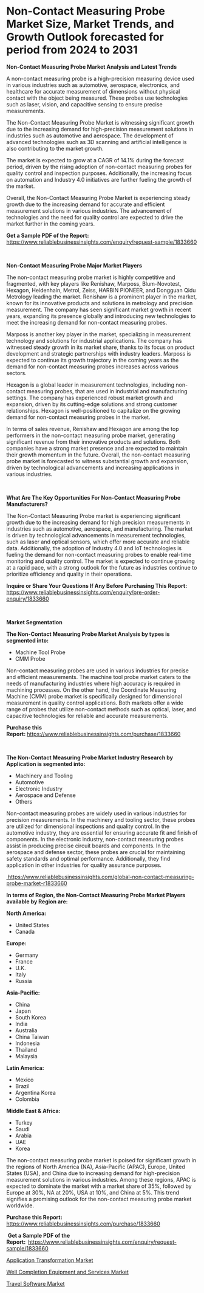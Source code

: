 <p><h1>Non-Contact Measuring Probe Market Size, Market Trends, and Growth Outlook forecasted for period from 2024 to 2031</h1></p><p><strong>Non-Contact Measuring Probe Market Analysis and Latest Trends</strong></p>
<p><p>A non-contact measuring probe is a high-precision measuring device used in various industries such as automotive, aerospace, electronics, and healthcare for accurate measurement of dimensions without physical contact with the object being measured. These probes use technologies such as laser, vision, and capacitive sensing to ensure precise measurements.</p><p>The Non-Contact Measuring Probe Market is witnessing significant growth due to the increasing demand for high-precision measurement solutions in industries such as automotive and aerospace. The development of advanced technologies such as 3D scanning and artificial intelligence is also contributing to the market growth.</p><p>The market is expected to grow at a CAGR of 14.1% during the forecast period, driven by the rising adoption of non-contact measuring probes for quality control and inspection purposes. Additionally, the increasing focus on automation and Industry 4.0 initiatives are further fueling the growth of the market.</p><p>Overall, the Non-Contact Measuring Probe Market is experiencing steady growth due to the increasing demand for accurate and efficient measurement solutions in various industries. The advancement of technologies and the need for quality control are expected to drive the market further in the coming years.</p></p>
<p><strong>Get a Sample PDF of the Report:&nbsp;</strong> <a href="https://www.reliablebusinessinsights.com/enquiry/request-sample/1833660">https://www.reliablebusinessinsights.com/enquiry/request-sample/1833660</a></p>
<p>&nbsp;</p>
<p><strong>Non-Contact Measuring Probe Major Market Players</strong></p>
<p><p>The non-contact measuring probe market is highly competitive and fragmented, with key players like Renishaw, Marposs, Blum-Novotest, Hexagon, Heidenhain, Metrol, Zeiss, HARBIN PIONEER, and Dongguan Qidu Metrology leading the market. Renishaw is a prominent player in the market, known for its innovative products and solutions in metrology and precision measurement. The company has seen significant market growth in recent years, expanding its presence globally and introducing new technologies to meet the increasing demand for non-contact measuring probes.</p><p>Marposs is another key player in the market, specializing in measurement technology and solutions for industrial applications. The company has witnessed steady growth in its market share, thanks to its focus on product development and strategic partnerships with industry leaders. Marposs is expected to continue its growth trajectory in the coming years as the demand for non-contact measuring probes increases across various sectors.</p><p>Hexagon is a global leader in measurement technologies, including non-contact measuring probes, that are used in industrial and manufacturing settings. The company has experienced robust market growth and expansion, driven by its cutting-edge solutions and strong customer relationships. Hexagon is well-positioned to capitalize on the growing demand for non-contact measuring probes in the market.</p><p>In terms of sales revenue, Renishaw and Hexagon are among the top performers in the non-contact measuring probe market, generating significant revenue from their innovative products and solutions. Both companies have a strong market presence and are expected to maintain their growth momentum in the future. Overall, the non-contact measuring probe market is forecasted to witness substantial growth and expansion, driven by technological advancements and increasing applications in various industries.</p></p>
<p>&nbsp;</p>
<p><strong>What Are The Key Opportunities For Non-Contact Measuring Probe Manufacturers?</strong></p>
<p><p>The Non-Contact Measuring Probe market is experiencing significant growth due to the increasing demand for high precision measurements in industries such as automotive, aerospace, and manufacturing. The market is driven by technological advancements in measurement technologies, such as laser and optical sensors, which offer more accurate and reliable data. Additionally, the adoption of Industry 4.0 and IoT technologies is fueling the demand for non-contact measuring probes to enable real-time monitoring and quality control. The market is expected to continue growing at a rapid pace, with a strong outlook for the future as industries continue to prioritize efficiency and quality in their operations.</p></p>
<p><strong>Inquire or Share Your Questions If Any Before Purchasing This Report:</strong> <a href="https://www.reliablebusinessinsights.com/enquiry/pre-order-enquiry/1833660">https://www.reliablebusinessinsights.com/enquiry/pre-order-enquiry/1833660</a></p>
<p>&nbsp;</p>
<p><strong>Market Segmentation</strong></p>
<p><strong>The Non-Contact Measuring Probe Market Analysis by types is segmented into:</strong></p>
<p><ul><li>Machine Tool Probe</li><li>CMM Probe</li></ul></p>
<p><p>Non-contact measuring probes are used in various industries for precise and efficient measurements. The machine tool probe market caters to the needs of manufacturing industries where high accuracy is required in machining processes. On the other hand, the Coordinate Measuring Machine (CMM) probe market is specifically designed for dimensional measurement in quality control applications. Both markets offer a wide range of probes that utilize non-contact methods such as optical, laser, and capacitive technologies for reliable and accurate measurements.</p></p>
<p><strong>Purchase this Report:&nbsp;</strong><a href="https://www.reliablebusinessinsights.com/purchase/1833660">https://www.reliablebusinessinsights.com/purchase/1833660</a></p>
<p>&nbsp;</p>
<p><strong>The Non-Contact Measuring Probe Market Industry Research by Application is segmented into:</strong></p>
<p><ul><li>Machinery and Tooling</li><li>Automotive</li><li>Electronic Industry</li><li>Aerospace and Defense</li><li>Others</li></ul></p>
<p><p>Non-contact measuring probes are widely used in various industries for precision measurements. In the machinery and tooling sector, these probes are utilized for dimensional inspections and quality control. In the automotive industry, they are essential for ensuring accurate fit and finish of components. In the electronic industry, non-contact measuring probes assist in producing precise circuit boards and components. In the aerospace and defense sector, these probes are crucial for maintaining safety standards and optimal performance. Additionally, they find application in other industries for quality assurance purposes.</p></p>
<p><a href="https://www.reliablebusinessinsights.com/global-non-contact-measuring-probe-market-r1833660">&nbsp;https://www.reliablebusinessinsights.com/global-non-contact-measuring-probe-market-r1833660</a></p>
<p><strong>In terms of Region, the Non-Contact Measuring Probe Market Players available by Region are:</strong></p>
<p>
    <p> <strong> North America: </strong>
        <ul>
            <li>United States</li>
            <li>Canada</li>
        </ul>
        </p> 
    <p> <strong> Europe: </strong>
        <ul>
            <li>Germany</li>
            <li>France</li>
            <li>U.K.</li>
            <li>Italy</li>
            <li>Russia</li>
        </ul>
        </p> 
    <p> <strong> Asia-Pacific: </strong>
        <ul>
            <li>China</li>
            <li>Japan</li>
            <li>South Korea</li>
            <li>India</li>
            <li>Australia</li>
            <li>China Taiwan</li>
            <li>Indonesia</li>
            <li>Thailand</li>
            <li>Malaysia</li>
        </ul>
        </p> 
    <p> <strong> Latin America: </strong>
        <ul>
            <li>Mexico</li>
            <li>Brazil</li>
            <li>Argentina Korea</li>
            <li>Colombia</li>
        </ul>
        </p> 
    <p> <strong> Middle East & Africa: </strong>
        <ul>
            <li>Turkey</li>
            <li>Saudi</li>
            <li>Arabia</li>
            <li>UAE</li>
            <li>Korea</li>
        </ul>
    </p>
    </p>
<p><p>The non-contact measuring probe market is poised for significant growth in the regions of North America (NA), Asia-Pacific (APAC), Europe, United States (USA), and China due to increasing demand for high-precision measurement solutions in various industries. Among these regions, APAC is expected to dominate the market with a market share of 35%, followed by Europe at 30%, NA at 20%, USA at 10%, and China at 5%. This trend signifies a promising outlook for the non-contact measuring probe market worldwide.</p></p>
<p><strong>Purchase this Report: </strong><a href="https://www.reliablebusinessinsights.com/purchase/1833660">https://www.reliablebusinessinsights.com/purchase/1833660</a></p>
<p>&nbsp;<strong>Get a Sample PDF of the Report:&nbsp;&nbsp;</strong><a href="https://www.reliablebusinessinsights.com/enquiry/request-sample/1833660">https://www.reliablebusinessinsights.com/enquiry/request-sample/1833660</a></p>
<p><strong></strong></p>
<p><p><a href="https://www.linkedin.com/pulse/application-transformation-market-insights-cagr-trends-growth-lllwe">Application Transformation Market</a></p><p><a href="https://www.linkedin.com/pulse/well-completion-equipment-services-market-report-reveals-latest-tedre">Well Completion Equipment and Services Market</a></p><p><a href="https://www.linkedin.com/pulse/travel-software-market-key-successful-business-strategy-forecast-fbgue">Travel Software Market</a></p></p>